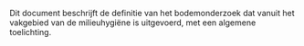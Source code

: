 <p>Dit document beschrijft de definitie van het bodemonderzoek dat vanuit het vakgebied van de milieuhygiëne is uitgevoerd, met een algemene toelichting.</p>
